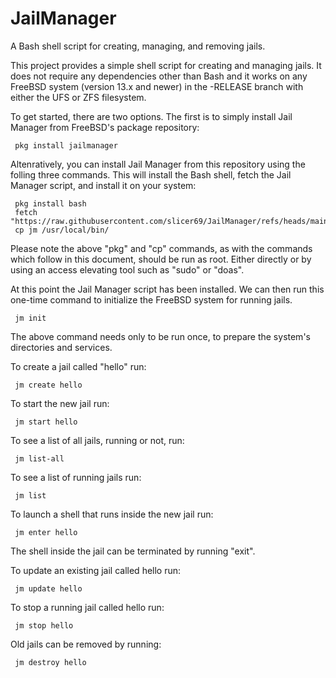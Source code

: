 # JailManager
A Bash shell script for creating, managing, and removing jails.

This project provides a simple shell script for creating and managing jails. It
does not require any dependencies other than Bash and it works on any
FreeBSD system (version 13.x and newer) in the -RELEASE branch with either the UFS or ZFS filesystem.

To get started, there are two options. The first is to simply install Jail Manager from
FreeBSD's package repository:

     pkg install jailmanager

Altenratively, you can install Jail Manager from this repository using the folling three commands.
This will install the Bash shell, fetch the Jail Manager script, and install it on your system:

     pkg install bash
     fetch "https://raw.githubusercontent.com/slicer69/JailManager/refs/heads/main/jm"
     cp jm /usr/local/bin/

Please note the above "pkg" and "cp" commands, as with the commands which follow in this document,
should be run as root. Either directly or by using an access elevating tool such as "sudo"
or "doas".

At this point the Jail Manager script has been installed. We can then run this one-time 
command to initialize the FreeBSD system for running jails.

     jm init

The above command needs only to be run once, to prepare the system's directories
and services.

To create a jail called "hello" run:

     jm create hello

To start the new jail run:

     jm start hello

To see a list of all jails, running or not, run:

     jm list-all

To see a list of running jails run:

     jm list

To launch a shell that runs inside the new jail run:

     jm enter hello

The shell inside the jail can be terminated by running "exit".

To update an existing jail called hello run:

     jm update hello

To stop a running jail called hello run:

     jm stop hello

Old jails can be removed by running:

     jm destroy hello

